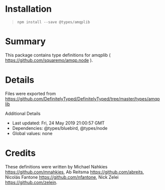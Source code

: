 # Installation
> `npm install --save @types/amqplib`

# Summary
This package contains type definitions for amqplib ( https://github.com/squaremo/amqp.node ).

# Details
Files were exported from https://github.com/DefinitelyTyped/DefinitelyTyped/tree/master/types/amqplib

Additional Details
 * Last updated: Fri, 24 May 2019 21:00:57 GMT
 * Dependencies: @types/bluebird, @types/node
 * Global values: none

# Credits
These definitions were written by Michael Nahkies <https://github.com/mnahkies>, Ab Reitsma <https://github.com/abreits>, Nicolás Fantone <https://github.com/nfantone>, Nick Zelei <https://github.com/zelein>.
